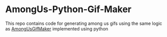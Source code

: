 # AmongUs-Python-Gif-Maker


This repo contains code for generating among us gifs using the same logic as [AmongUsGifMaker](https://github.com/ThatOneCalculator/Among-Us-Dumpy-Gif-Maker) implemented using python
